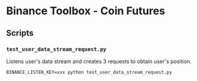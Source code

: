 # Binance Toolbox - Coin Futures

## Scripts

### `test_user_data_stream_request.py`
Listens user's data stream and creates 3 requests to obtain user's position.

```shell
BINANCE_LISTEN_KEY=xxx python test_user_data_stream_request.py
```

